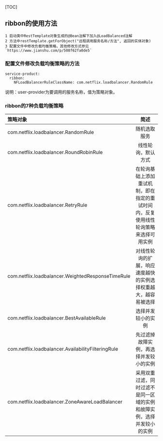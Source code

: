 [TOC]
## ribbon的使用方法
```
1 启动类中RestTemplate对象生成的@Bean注解下加入@LoadBalanced注解
2 方法中restTemplate.getForObject("远程调用服务名称/方法", 返回的实体对象)
3 配置文件中修改负载均衡策略，其他修改方式参见`https://www.jianshu.com/p/508f62fa0de5`
```
### 配置文件修改负载均衡策略的方法
```
service-product:
  ribbon:
    NFLoadBalancerRuleClassName: com.netflix.loadbalancer.RandomRule
```
说明：user-provider为要调用的服务名称，值为策略对象。
### ribbon的7种负载均衡策略

|策略对象| 简述|
|:---- |:----: |
|com.netflix.loadbalancer.RandomRule|随机选取服务|
|com.netflix.loadbalancer.RoundRobinRule|线性轮询，默认方式|
|com.netflix.loadbalancer.RetryRule|在轮询基础上添加重试机制，即在指定的重试时间内，反复使用线性轮询策略来选择可用实例|
|com.netflix.loadbalancer.WeightedResponseTimeRule|对线性轮询的扩展，响应速度越快的实例选择权重越大，越容易被选择|
|com.netflix.loadbalancer.BestAvailableRule|选择并发较小的实例|
|com.netflix.loadbalancer.AvailabilityFilteringRule|先过滤掉故障实例，再选择并发较小的实例|
|com.netflix.loadbalancer.ZoneAwareLoadBalancer|采用双重过滤，同时过滤不是同一区域的实例和故障实例，选择并发较小的实例|